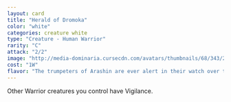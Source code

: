 ```yaml
---
layout: card
title: "Herald of Dromoka"
color: "white"
categories: creature white
type: "Creature - Human Warrior"
rarity: "C"
attack: "2/2"
image: "http://media-dominaria.cursecdn.com/avatars/thumbnails/68/343/200/283/635618431652575661.png"
cost: "1W"
flavor: "The trumpeters of Arashin are ever alert in their watch over the Great Aerie."
---
```


Other Warrior creatures you control have Vigilance.
